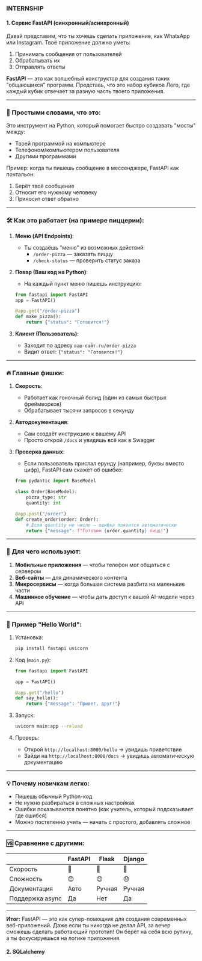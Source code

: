 ### INTERNSHIP 

#### 1. Сервис FastAPI (синхронный/асинхронный)

Давай представим, что ты хочешь сделать приложение, как WhatsApp или Instagram. Твоё приложение должно уметь:
1. Принимать сообщения от пользователей
2. Обрабатывать их
3. Отправлять ответы

**FastAPI** — это как волшебный конструктор для создания таких "общающихся" программ. Представь, что это набор кубиков Лего, где каждый кубик отвечает за разную часть твоего приложения.

---

### 🌟 Простыми словами, что это:
Это инструмент на Python, который помогает быстро создавать "мосты" между:
- Твоей программой на компьютере
- Телефоном/компьютером пользователя
- Другими программами

Пример: когда ты пишешь сообщение в мессенджере, FastAPI как почтальон:
1. Берёт твоё сообщение
2. Относит его нужному человеку
3. Приносит ответ обратно

---

### 🛠️ Как это работает (на примере пиццерии):
1. **Меню (API Endpoints)**:
   - Ты создаёшь "меню" из возможных действий:
     - `/order-pizza` — заказать пиццу
     - `/check-status` — проверить статус заказа

2. **Повар (Ваш код на Python)**:
   - На каждый пункт меню пишешь инструкцию:
   ```python
   from fastapi import FastAPI
   app = FastAPI()

   @app.get("/order-pizza")
   def make_pizza():
       return {"status": "Готовится!"}
   ```

3. **Клиент (Пользователь)**:
   - Заходит по адресу `ваш-сайт.ru/order-pizza`
   - Видит ответ: `{"status": "Готовится!"}`

---

### 🔥 Главные фишки:
1. **Скорость**:
   - Работает как гоночный болид (один из самых быстрых фреймворков)
   - Обрабатывает тысячи запросов в секунду

2. **Автодокументация**:
   - Сам создаёт инструкцию к вашему API
   - Просто открой `/docs` и увидишь всё как в Swagger

3. **Проверка данных**:
   - Если пользователь прислал ерунду (например, буквы вместо цифр), FastAPI сам скажет об ошибке:
   ```python
   from pydantic import BaseModel

   class Order(BaseModel):
       pizza_type: str
       quantity: int

   @app.post("/order")
   def create_order(order: Order):
       # Если quantity не число — ошибка появится автоматически
       return {"message": f"Готовим {order.quantity} пицц!"}
   ```

---

### 🧩 Для чего используют:
1. **Мобильные приложения** — чтобы телефон мог общаться с сервером
2. **Веб-сайты** — для динамического контента
3. **Микросервисы** — когда большая система разбита на маленькие части
4. **Машинное обучение** — чтобы дать доступ к вашей AI-модели через API

---

### 🚀 Пример "Hello World":
1. Установка:
   ```bash
   pip install fastapi uvicorn
   ```

2. Код (`main.py`):
   ```python
   from fastapi import FastAPI

   app = FastAPI()

   @app.get("/hello")
   def say_hello():
       return {"message": "Привет, друг!"}
   ```

3. Запуск:
   ```bash
   uvicorn main:app --reload
   ```

4. Проверь:
   - Открой `http://localhost:8000/hello` → увидишь приветствие
   - Зайди на `http://localhost:8000/docs` → увидишь автоматическую документацию

---

### 💡 Почему новичкам легко:
- Пишешь обычный Python-код
- Не нужно разбираться в сложных настройках
- Ошибки показываются понятно (как учитель, который подсказывает где ошибся)
- Можно постепенно учить — начать с простого, добавлять сложное

---

### 🆚 Сравнение с другими:
|               | FastAPI | Flask | Django |
|---------------|---------|-------|--------|
| Скорость       | 🚀       | 🐢     | 🚗      |
| Сложность      | 😊       | 😊     | 😓      |
| Документация   | Авто    | Ручная| Ручная |
| Поддержка async| Да      | Нет   | Да     |

---

**Итог:** FastAPI — это как супер-помощник для создания современных веб-приложений. Даже если ты никогда не делал API, за вечер сможешь сделать работающий прототип! Он берёт на себя всю рутину, а ты фокусируешься на логике приложения.

#### 2. SQLalchemy

